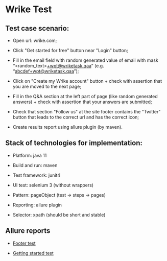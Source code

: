 # Wrike Test
## Test case scenario:

* Open url: wrike.com;

* Click "Get started for free" button near "Login" button;

* Fill in the email field with random generated value of email with mask “<random_text>+wpt@wriketask.qaa” (e.g. “abcdef+wpt@wriketask.qaa”);

* Click on "Create my Wrike account" button + check with assertion that you are moved to the next page;

* Fill in the Q&A section at the left part of page (like random generated answers) + check with assertion that your answers are submitted;

* Check that section "Follow us" at the site footer contains the "Twitter" button that leads to the correct url and has the correct icon;

* Create results report using allure plugin (by maven).

## Stack of technologies for implementation:

* Platform: java 11

* Build and run: maven

* Test framework: junit4

* UI test: selenium 3 (without wrappers)

* Pattern: pageObject (test -> steps -> pages)

* Reporting: allure plugin

* Selector: xpath (should be short and stable)

## Allure reports

* [Footer test](https://github.com/kosch71/WrikeTestTask/blob/master/src/main/resources/Allure/AllureReport-1.png)

* [Getting started test](https://github.com/kosch71/WrikeTestTask/blob/master/src/main/resources/Allure/AllureReport.png)
